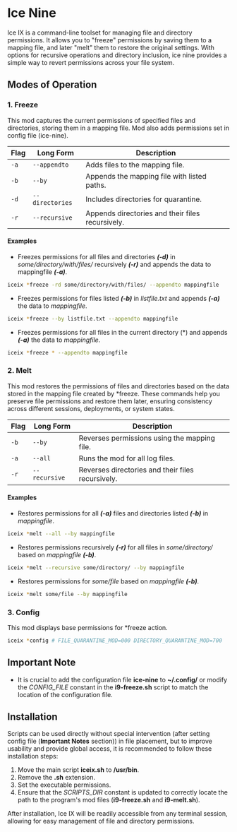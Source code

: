 # Ice Nine
Ice IX is a command-line toolset for managing file and directory permissions. It allows you to "freeze" permissions by saving them to a mapping file, and later "melt" them to restore the original settings. With options for recursive operations and directory inclusion, ice nine provides a simple way to revert permissions across your file system.
## Modes of Operation
### 1. **Freeze**

This mod captures the current permissions of specified files and directories, storing them in a mapping file. Mod also adds permissions set in config file (ice-nine).

| Flag | Long Form       | Description                                      |
|------|-----------------|--------------------------------------------------|
| `-a` | `--appendto`    | Adds files to the mapping file.                  |
| `-b` | `--by`          | Appends the mapping file with listed paths.      |
| `-d` | `--directories` | Includes directories for quarantine.             |
| `-r` | `--recursive`   | Appends directories and their files recursively. |

#### Examples
* Freezes permissions for all files and directories ***(-d)*** in *some/directory/with/files/* recursively ***(-r)*** and appends the data to mappingfile ***(-a)***.
```Bash
iceix *freeze -rd some/directory/with/files/ --appendto mappingfile
```
* Freezes permissions for files listed ***(-b)*** in *listfile.txt* and appends ***(-a)*** the data to *mappingfile*.
```Bash
iceix *freeze --by listfile.txt --appendto mappingfile
```
* Freezes permissions for all files in the current directory (*) and appends ***(-a)*** the data to *mappingfile*.
```Bash
iceix *freeze * --appendto mappingfile
```

### 2. **Melt**

This mod restores the permissions of files and directories based on the data stored in the mapping file created by *freeze.
These commands help you preserve file permissions and restore them later, ensuring consistency across different sessions, deployments, or system states.

| Flag | Long Form       | Description                                       |
|------|-----------------|---------------------------------------------------|
| `-b` | `--by`          | Reverses permissions using the mapping file.      |
| `-a` | `--all`         | Runs the mod for all log files.                   |
| `-r` | `--recursive`   | Reverses directories and their files recursively. |

#### Examples
* Restores permissions for all ***(-a)*** files and directories listed ***(-b)*** in *mappingfile*.
```Bash
iceix *melt --all --by mappingfile
```
* Restores permissions recursively ***(-r)*** for all files in *some/directory/* based on *mappingfile* ***(-b)***.
```Bash
iceix *melt --recursive some/directory/ --by mappingfile
```
* Restores permissions for *some/file* based on *mappingfile* ***(-b)***.
```Bash
iceix *melt some/file --by mappingfile
```
### 3. **Config** 
This mod displays base permissions for *freeze action.
```Bash
iceix *config # FILE_QUARANTINE_MOD=000 DIRECTORY_QUARANTINE_MOD=700
```
## Important Note
* It is crucial to add the configuration file **ice-nine** to **~/.config/** or modify the *CONFIG_FILE* constant in the **i9-freeze.sh** script to match the location of the configuration file.
## Installation
Scripts can be used directly without special intervention (after setting config file (**Important Notes** section)) in file placement, but to improve usability and provide global access, it is recommended to follow these installation steps: 
1. Move the main script **iceix.sh** to **/usr/bin**.
2. Remove the **.sh** extension.
3. Set the executable permissions.
4. Ensure that the *SCRIPTS_DIR* constant is updated to correctly locate the path to the program's mod files (**i9-freeze.sh** and **i9-melt.sh**).

After installation, Ice IX will be readily accessible from any terminal session, allowing for easy management of file and directory permissions.
